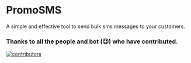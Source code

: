# PromoSMS
A simple and effective tool to send bulk sms messages to your customers.


### Thanks to all the people and bot (😉) who have contributed.

[![contributors](https://contributors-img.web.app/image?repo=cseshohag/PromoSMS)](https://github.com/cseshohag/PromoSMS/graphs/contributors)
